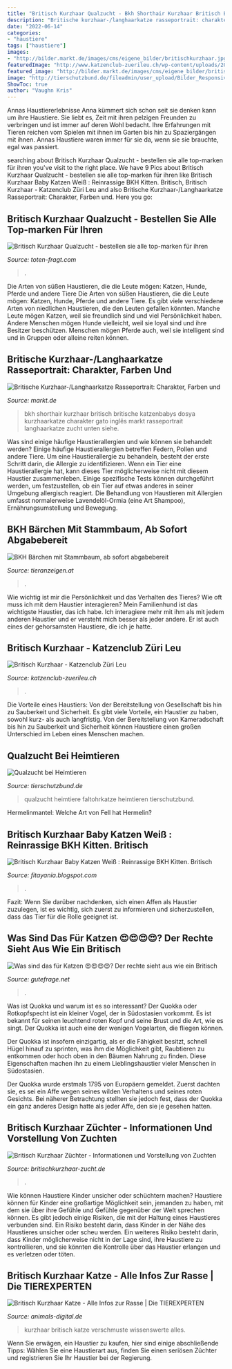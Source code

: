 ```yaml
---
title: "Britisch Kurzhaar Qualzucht - Bkh Shorthair Kurzhaar Britisch Britische Katzenbabys Dosya Kurzhaarkatze Charakter Gato Inglês Markt Rasseportrait Langhaarkatze Zucht Unten Siehe"
description: "Britische kurzhaar-/langhaarkatze rasseportrait: charakter, farben und"
date: "2022-06-14"
categories:
- "haustiere"
tags: ["haustiere"]
images:
- "http://bilder.markt.de/images/cms/eigene_bilder/britischkurzhaar.jpg"
featuredImage: "http://www.katzenclub-zuerileu.ch/wp-content/uploads/2017/05/britischKurzhaar.jpg"
featured_image: "http://bilder.markt.de/images/cms/eigene_bilder/britischkurzhaar.jpg"
image: "http://tierschutzbund.de/fileadmin/user_upload/Bilder_Responsive/HINTERGRUND/Heimtiere/Qualzucht/Faltohrkatze-Scottish-Fold.jpg"
ShowToc: true
author: "Vaughn Kris"
---
```



Annas Haustiererlebnisse
Anna kümmert sich schon seit sie denken kann um ihre Haustiere. Sie liebt es, Zeit mit ihren pelzigen Freunden zu verbringen und ist immer auf deren Wohl bedacht. Ihre Erfahrungen mit Tieren reichen vom Spielen mit ihnen im Garten bis hin zu Spaziergängen mit ihnen. Annas Haustiere waren immer für sie da, wenn sie sie brauchte, egal was passiert.

	

		
searching about Britisch Kurzhaar Qualzucht - bestellen sie alle top-marken für ihren you've visit to the right place. We have 9 Pics about Britisch Kurzhaar Qualzucht - bestellen sie alle top-marken für ihren like Britisch Kurzhaar Baby Katzen Weiß : Reinrassige BKH Kitten. Britisch, Britisch Kurzhaar - Katzenclub Züri Leu and also Britische Kurzhaar-/Langhaarkatze Rasseportrait: Charakter, Farben und. Here you go:
		
    
## Britisch Kurzhaar Qualzucht - Bestellen Sie Alle Top-marken Für Ihren

<img loading=lazy src="https://toten-fragt.com/snrxxs/C6hl7PNSRTkqv_Xh5J10nAAAAA.jpg" onerror="this.onerror=null;this.src='https://tse4.mm.bing.net/th?id=OIP.mouVv1F8bgkmiK7qxkQF6wAAAA&amp;pid=15.1';" alt="Britisch Kurzhaar Qualzucht - bestellen sie alle top-marken für ihren">

_Source: toten-fragt.com_

>. 

	

Die Arten von süßen Haustieren, die die Leute mögen: Katzen, Hunde, Pferde und andere Tiere
Die Arten von süßen Haustieren, die die Leute mögen: Katzen, Hunde, Pferde und andere Tiere. Es gibt viele verschiedene Arten von niedlichen Haustieren, die den Leuten gefallen könnten. Manche Leute mögen Katzen, weil sie freundlich sind und viel Persönlichkeit haben. Andere Menschen mögen Hunde vielleicht, weil sie loyal sind und ihre Besitzer beschützen. Menschen mögen Pferde auch, weil sie intelligent sind und in Gruppen oder alleine reiten können.

    
## Britische Kurzhaar-/Langhaarkatze Rasseportrait: Charakter, Farben Und

<img loading=lazy src="http://bilder.markt.de/images/cms/eigene_bilder/britischkurzhaar.jpg" onerror="this.onerror=null;this.src='https://tse1.mm.bing.net/th?id=OIP.yDWAuOqRIvuWdAiElMcRpAHaE8&amp;pid=15.1';" alt="Britische Kurzhaar-/Langhaarkatze Rasseportrait: Charakter, Farben und">

_Source: markt.de_

>bkh shorthair kurzhaar britisch britische katzenbabys dosya kurzhaarkatze charakter gato inglês markt rasseportrait langhaarkatze zucht unten siehe. 

	

Was sind einige häufige Haustierallergien und wie können sie behandelt werden?
Einige häufige Haustierallergien betreffen Federn, Pollen und andere Tiere. Um eine Haustierallergie zu behandeln, besteht der erste Schritt darin, die Allergie zu identifizieren. Wenn ein Tier eine Haustierallergie hat, kann dieses Tier möglicherweise nicht mit diesem Haustier zusammenleben. Einige spezifische Tests können durchgeführt werden, um festzustellen, ob ein Tier auf etwas anderes in seiner Umgebung allergisch reagiert. Die Behandlung von Haustieren mit Allergien umfasst normalerweise Lavendelöl-Ormia (eine Art Shampoo), Ernährungsumstellung und Bewegung.

    
## BKH Bärchen Mit Stammbaum, Ab Sofort Abgabebereit

<img loading=lazy src="https://bilder.tieranzeigen.at/fotos_zue/zue_800/48507/20220923-104740-UJVCP.jpg" onerror="this.onerror=null;this.src='https://tse1.mm.bing.net/th?id=OIP.aSG-xzR10zWoqq1uLDSOjQHaJK&amp;pid=15.1';" alt="BKH Bärchen mit Stammbaum, ab sofort abgabebereit">

_Source: tieranzeigen.at_

>. 

	

Wie wichtig ist mir die Persönlichkeit und das Verhalten des Tieres? Wie oft muss ich mit dem Haustier interagieren?
Mein Familienhund ist das wichtigste Haustier, das ich habe. Ich interagiere mehr mit ihm als mit jedem anderen Haustier und er versteht mich besser als jeder andere. Er ist auch eines der gehorsamsten Haustiere, die ich je hatte.

    
## Britisch Kurzhaar - Katzenclub Züri Leu

<img loading=lazy src="http://www.katzenclub-zuerileu.ch/wp-content/uploads/2017/05/britischKurzhaar.jpg" onerror="this.onerror=null;this.src='https://tse1.mm.bing.net/th?id=OIP.xfJUoEJN9hW8VH2r2oZpxwHaDh&amp;pid=15.1';" alt="Britisch Kurzhaar - Katzenclub Züri Leu">

_Source: katzenclub-zuerileu.ch_

>. 

	

Die Vorteile eines Haustiers: Von der Bereitstellung von Gesellschaft bis hin zu Sauberkeit und Sicherheit.
Es gibt viele Vorteile, ein Haustier zu haben, sowohl kurz- als auch langfristig. Von der Bereitstellung von Kameradschaft bis hin zu Sauberkeit und Sicherheit können Haustiere einen großen Unterschied im Leben eines Menschen machen.

    
## Qualzucht Bei Heimtieren

<img loading=lazy src="http://tierschutzbund.de/fileadmin/user_upload/Bilder_Responsive/HINTERGRUND/Heimtiere/Qualzucht/Faltohrkatze-Scottish-Fold.jpg" onerror="this.onerror=null;this.src='https://tse4.mm.bing.net/th?id=OIP.hIPI7WCU1A0Xm9wcfxMinwHaEc&amp;pid=15.1';" alt="Qualzucht bei Heimtieren">

_Source: tierschutzbund.de_

>qualzucht heimtiere faltohrkatze heimtieren tierschutzbund. 

	

Hermelinmantel: Welche Art von Fell hat Hermelin?

    
## Britisch Kurzhaar Baby Katzen Weiß : Reinrassige BKH Kitten. Britisch

<img loading=lazy src="https://i1.wp.com/www.tierchenwelt.de/images/stories/haustiere/katzen/british_kurzhaar_katze_l.jpg" onerror="this.onerror=null;this.src='https://tse3.mm.bing.net/th?id=OIP.8pReEyLqw4dJQkgZUiTeQQHaE8&amp;pid=15.1';" alt="Britisch Kurzhaar Baby Katzen Weiß : Reinrassige BKH Kitten. Britisch">

_Source: fitayania.blogspot.com_

>. 

	

Fazit: Wenn Sie darüber nachdenken, sich einen Affen als Haustier zuzulegen, ist es wichtig, sich zuerst zu informieren und sicherzustellen, dass das Tier für die Rolle geeignet ist.

    
## Was Sind Das Für Katzen 😍😍😍😍? Der Rechte Sieht Aus Wie Ein Britisch

<img loading=lazy src="https://images.gutefrage.net/media/fragen/bilder/was-sind-das-fuer-katzen--der-rechte-sieht-aus-wie-ein-britisch-kurzhaar-odeer/0_original.jpg?v=1484675416000" onerror="this.onerror=null;this.src='https://tse2.mm.bing.net/th?id=OIP.6hlZo9hVU7ffs6JCYAnu0gHaHa&amp;pid=15.1';" alt="Was sind das für Katzen 😍😍😍😍? Der rechte sieht aus wie ein Britisch">

_Source: gutefrage.net_

>. 

	

Was ist Quokka und warum ist es so interessant?
Der Quokka oder Rotkopfspecht ist ein kleiner Vogel, der in Südostasien vorkommt. Es ist bekannt für seinen leuchtend roten Kopf und seine Brust und die Art, wie es singt. Der Quokka ist auch eine der wenigen Vogelarten, die fliegen können.


Der Quokka ist insofern einzigartig, als er die Fähigkeit besitzt, schnell Hügel hinauf zu sprinten, was ihm die Möglichkeit gibt, Raubtieren zu entkommen oder hoch oben in den Bäumen Nahrung zu finden. Diese Eigenschaften machen ihn zu einem Lieblingshaustier vieler Menschen in Südostasien.



Der Quokka wurde erstmals 1795 von Europäern gemeldet. Zuerst dachten sie, es sei ein Affe wegen seines wilden Verhaltens und seines roten Gesichts. Bei näherer Betrachtung stellten sie jedoch fest, dass der Quokka ein ganz anderes Design hatte als jeder Affe, den sie je gesehen hatten.

    
## Britisch Kurzhaar Züchter - Informationen Und Vorstellung Von Zuchten

<img loading=lazy src="https://www.britischkurzhaar-zucht.de/wp-content/uploads/British-Kurzhaar-1.jpg" onerror="this.onerror=null;this.src='https://tse2.mm.bing.net/th?id=OIP.vGvm_CFZJ1DOnJQl89WRTQHaEU&amp;pid=15.1';" alt="Britisch Kurzhaar Züchter - Informationen und Vorstellung von Zuchten">

_Source: britischkurzhaar-zucht.de_

>. 

	

Wie können Haustiere Kinder unsicher oder schüchtern machen?
Haustiere können für Kinder eine großartige Möglichkeit sein, jemanden zu haben, mit dem sie über ihre Gefühle und Gefühle gegenüber der Welt sprechen können. Es gibt jedoch einige Risiken, die mit der Haltung eines Haustieres verbunden sind. Ein Risiko besteht darin, dass Kinder in der Nähe des Haustieres unsicher oder scheu werden. Ein weiteres Risiko besteht darin, dass Kinder möglicherweise nicht in der Lage sind, ihre Haustiere zu kontrollieren, und sie könnten die Kontrolle über das Haustier erlangen und es verletzen oder töten.

    
## Britisch Kurzhaar Katze - Alle Infos Zur Rasse | Die TIEREXPERTEN

<img loading=lazy src="https://img.youtube.com/vi/SzFPnYqj1yk/maxresdefault.jpg" onerror="this.onerror=null;this.src='https://tse3.mm.bing.net/th?id=OIP.OKbEkAvPqcao4SSN8vbmRAHaEK&amp;pid=15.1';" alt="Britisch Kurzhaar Katze - Alle Infos zur Rasse | Die TIEREXPERTEN">

_Source: animals-digital.de_

>kurzhaar britisch katze verschmuste wissenswerte alles. 

	

Wenn Sie erwägen, ein Haustier zu kaufen, hier sind einige abschließende Tipps: Wählen Sie eine Haustierart aus, finden Sie einen seriösen Züchter und registrieren Sie Ihr Haustier bei der Regierung.


